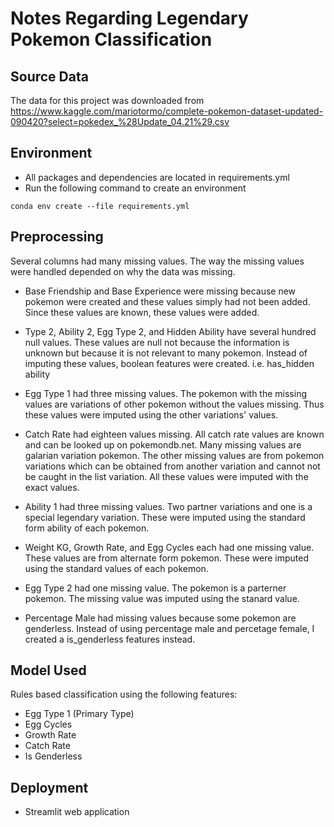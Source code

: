 # Notes Regarding Legendary Pokemon Classification

## Source Data
The data for this project was downloaded from https://www.kaggle.com/mariotormo/complete-pokemon-dataset-updated-090420?select=pokedex_%28Update_04.21%29.csv

## Environment
* All packages and dependencies are located in requirements.yml
* Run the following command to create an environment
```
conda env create --file requirements.yml
```

## Preprocessing
Several columns had many missing values. The way the missing values were handled depended on why the data was missing.
* Base Friendship and Base Experience were missing because new pokemon were created and these values simply had not been added. Since these values are known, these values were added.

* Type 2, Ability 2, Egg Type 2, and Hidden Ability have several hundred null values. These values are null not because the information is unknown but because it is not relevant to many pokemon. Instead of imputing these values, boolean features were created. i.e. has_hidden ability

* Egg Type 1 had three missing values. The pokemon with the missing values are variations of other pokemon without the values missing. Thus these values were imputed using the other variations' values.

* Catch Rate had eighteen values missing. All catch rate values are known and can be looked up on pokemondb.net. Many missing values are galarian variation pokemon. The other missing values are from pokemon variations which can be obtained from another variation and cannot not be caught in the list variation. All these values were imputed with the exact values.

* Ability 1 had three missing values. Two partner variations and one is a special legendary variation. These were imputed using the standard form ability of each pokemon.

* Weight KG, Growth Rate, and Egg Cycles each had one missing value. These values are from alternate form pokemon. These were imputed using the standard values of each pokemon.

* Egg Type 2 had one missing value. The pokemon is a parterner pokemon. The missing value was imputed using the stanard value.

* Percentage Male had missing values because some pokemon are genderless. Instead of using percentage male and percetage female, I created a is_genderless features instead.

## Model Used
Rules based classification using the following features:
* Egg Type 1 (Primary Type)
* Egg Cycles
* Growth Rate
* Catch Rate
* Is Genderless

## Deployment
* Streamlit web application